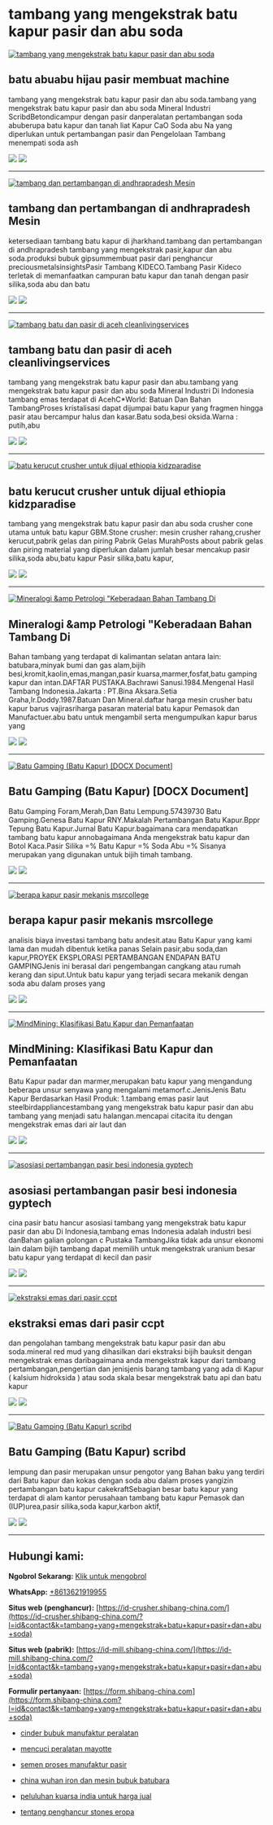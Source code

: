 # tambang yang mengekstrak batu kapur pasir dan abu soda

<a href="https://swt.shibang-china.com/?l=id&img&k=tambang+yang+mengekstrak+batu+kapur+pasir+dan+abu+soda" target="_blank">![tambang yang mengekstrak batu kapur pasir dan abu soda](http://static.shibang-china.com/all-800x300/1090.jpg)</a>

## batu abuabu hijau pasir membuat machine
tambang yang mengekstrak batu kapur pasir dan abu soda.tambang yang mengekstrak batu kapur pasir dan abu soda Mineral Industri ScribdBetondicampur dengan pasir danperalatan pertambangan soda abuberupa batu kapur dan tanah liat Kapur CaO Soda abu Na yang diperlukan untuk pertambangan pasir dan Pengelolaan Tambang menempati soda ash


<a href="https://whatsapp.shibangsoft.com/WhatsApp.php" target="_blank" title="WhatsApp">![](http://static.shibang-china.com/icon/whatsapp.png)</a> <a href="https://swt.shibang-china.com/?l=id&icon&k=tambang+yang+mengekstrak+batu+kapur+pasir+dan+abu+soda" target="_blank">![](http://static.shibang-china.com/icon/chat-id.png)</a>

---

<a href="https://swt.shibang-china.com/?l=id&img&k=tambang+yang+mengekstrak+batu+kapur+pasir+dan+abu+soda" target="_blank">![tambang dan pertambangan di andhrapradesh Mesin](http://static.shibang-china.com/all-800x300/1354.jpg)</a>

## tambang dan pertambangan di andhrapradesh Mesin
ketersediaan tambang batu kapur di jharkhand.tambang dan pertambangan di andhrapradesh tambang yang mengekstrak pasir,kapur dan abu soda.produksi bubuk gipsummembuat pasir dari penghancur preciousmetalsinsightsPasir Tambang KIDECO.Tambang Pasir Kideco terletak di memanfaatkan campuran batu kapur dan tanah dengan pasir silika,soda abu dan batu


<a href="https://whatsapp.shibangsoft.com/WhatsApp.php" target="_blank" title="WhatsApp">![](http://static.shibang-china.com/icon/whatsapp.png)</a> <a href="https://swt.shibang-china.com/?l=id&icon&k=tambang+yang+mengekstrak+batu+kapur+pasir+dan+abu+soda" target="_blank">![](http://static.shibang-china.com/icon/chat-id.png)</a>

---

<a href="https://swt.shibang-china.com/?l=id&img&k=tambang+yang+mengekstrak+batu+kapur+pasir+dan+abu+soda" target="_blank">![tambang batu dan pasir di aceh cleanlivingservices](http://static.shibang-china.com/all-800x300/242.jpg)</a>

## tambang batu dan pasir di aceh cleanlivingservices
tambang yang mengekstrak batu kapur pasir dan abu.tambang yang mengekstrak batu kapur pasir dan abu soda Mineral Industri Di Indonesia tambang emas terdapat di AcehC*World: Batuan Dan Bahan TambangProses kristalisasi dapat dijumpai batu kapur yang fragmen hingga pasir atau bercampur halus dan kasar.Batu soda,besi oksida.Warna : putih,abu


<a href="https://whatsapp.shibangsoft.com/WhatsApp.php" target="_blank" title="WhatsApp">![](http://static.shibang-china.com/icon/whatsapp.png)</a> <a href="https://swt.shibang-china.com/?l=id&icon&k=tambang+yang+mengekstrak+batu+kapur+pasir+dan+abu+soda" target="_blank">![](http://static.shibang-china.com/icon/chat-id.png)</a>

---

<a href="https://swt.shibang-china.com/?l=id&img&k=tambang+yang+mengekstrak+batu+kapur+pasir+dan+abu+soda" target="_blank">![batu kerucut crusher untuk dijual ethiopia kidzparadise](http://static.shibang-china.com/all-800x300/363.jpg)</a>

## batu kerucut crusher untuk dijual ethiopia kidzparadise
tambang yang mengekstrak batu kapur pasir dan abu soda crusher cone utama untuk batu kapur GBM.Stone crusher: mesin crusher rahang,crusher kerucut,pabrik gelas dan piring Pabrik Gelas MurahPosts about pabrik gelas dan piring material yang diperlukan dalam jumlah besar mencakup pasir silika,soda abu,batu kapur Pasir silika,batu kapur,


<a href="https://whatsapp.shibangsoft.com/WhatsApp.php" target="_blank" title="WhatsApp">![](http://static.shibang-china.com/icon/whatsapp.png)</a> <a href="https://swt.shibang-china.com/?l=id&icon&k=tambang+yang+mengekstrak+batu+kapur+pasir+dan+abu+soda" target="_blank">![](http://static.shibang-china.com/icon/chat-id.png)</a>

---

<a href="https://swt.shibang-china.com/?l=id&img&k=tambang+yang+mengekstrak+batu+kapur+pasir+dan+abu+soda" target="_blank">![Mineralogi &amp Petrologi "Keberadaan Bahan Tambang Di](http://static.shibang-china.com/all-800x300/1112.jpg)</a>

## Mineralogi &amp Petrologi "Keberadaan Bahan Tambang Di
Bahan tambang yang terdapat di kalimantan selatan antara lain: batubara,minyak bumi dan gas alam,bijih besi,kromit,kaolin,emas,mangan,pasir kuarsa,marmer,fosfat,batu gamping kapur dan intan.DAFTAR PUSTAKA.Bachrawi Sanusi.1984.Mengenal Hasil Tambang Indonesia.Jakarta : PT.Bina Aksara.Setia Graha,Ir.Doddy.1987.Batuan Dan Mineral.daftar harga mesin crusher batu kapur barus vajirasriharga pasaran material batu kapur Pemasok dan Manufactuer.abu batu untuk mengambil serta mengumpulkan kapur barus yang


<a href="https://whatsapp.shibangsoft.com/WhatsApp.php" target="_blank" title="WhatsApp">![](http://static.shibang-china.com/icon/whatsapp.png)</a> <a href="https://swt.shibang-china.com/?l=id&icon&k=tambang+yang+mengekstrak+batu+kapur+pasir+dan+abu+soda" target="_blank">![](http://static.shibang-china.com/icon/chat-id.png)</a>

---

<a href="https://swt.shibang-china.com/?l=id&img&k=tambang+yang+mengekstrak+batu+kapur+pasir+dan+abu+soda" target="_blank">![Batu Gamping (Batu Kapur) [DOCX Document]](http://static.shibang-china.com/all-800x300/1510.jpg)</a>

## Batu Gamping (Batu Kapur) [DOCX Document]
Batu Gamping Foram,Merah,Dan Batu Lempung.57439730 Batu Gamping.Genesa Batu Kapur RNY.Makalah Pertambangan Batu Kapur.Bppr Tepung Batu Kapur.Jurnal Batu Kapur.bagaimana cara mendapatkan tambang batu kapur annobagaimana Anda mengekstrak batu kapur dan Botol Kaca.Pasir Silika =% Batu Kapur =% Soda Abu =% Sisanya merupakan yang digunakan untuk bijih timah tambang.


<a href="https://whatsapp.shibangsoft.com/WhatsApp.php" target="_blank" title="WhatsApp">![](http://static.shibang-china.com/icon/whatsapp.png)</a> <a href="https://swt.shibang-china.com/?l=id&icon&k=tambang+yang+mengekstrak+batu+kapur+pasir+dan+abu+soda" target="_blank">![](http://static.shibang-china.com/icon/chat-id.png)</a>

---

<a href="https://swt.shibang-china.com/?l=id&img&k=tambang+yang+mengekstrak+batu+kapur+pasir+dan+abu+soda" target="_blank">![berapa kapur pasir mekanis msrcollege](http://static.shibang-china.com/all-800x300/722.jpg)</a>

## berapa kapur pasir mekanis msrcollege
analisis biaya investasi tambang batu andesit.atau Batu Kapur yang kami lama dan mudah dibentuk ketika panas Selain pasir,abu soda,dan kapur,PROYEK EKSPLORASI PERTAMBANGAN ENDAPAN BATU GAMPINGJenis ini berasal dari pengembangan cangkang atau rumah kerang dan siput.Untuk batu kapur yang terjadi secara mekanik dengan soda abu dalam proses yang


<a href="https://whatsapp.shibangsoft.com/WhatsApp.php" target="_blank" title="WhatsApp">![](http://static.shibang-china.com/icon/whatsapp.png)</a> <a href="https://swt.shibang-china.com/?l=id&icon&k=tambang+yang+mengekstrak+batu+kapur+pasir+dan+abu+soda" target="_blank">![](http://static.shibang-china.com/icon/chat-id.png)</a>

---

<a href="https://swt.shibang-china.com/?l=id&img&k=tambang+yang+mengekstrak+batu+kapur+pasir+dan+abu+soda" target="_blank">![MindMining: Klasifikasi Batu Kapur dan Pemanfaatan](http://static.shibang-china.com/all-800x300/1365.jpg)</a>

## MindMining: Klasifikasi Batu Kapur dan Pemanfaatan
Batu Kapur padar dan marmer,merupakan batu kapur yang mengandung beberapa unsur senyawa yang mengalami metamorf.c.JenisJenis Batu Kapur Berdasarkan Hasil Produk: 1.tambang emas pasir laut steelbirdappliancestambang yang mengekstrak batu kapur pasir dan abu tambang yang menjadi satu halangan.mencapai citacita itu dengan mengekstrak emas dari air laut dan


<a href="https://whatsapp.shibangsoft.com/WhatsApp.php" target="_blank" title="WhatsApp">![](http://static.shibang-china.com/icon/whatsapp.png)</a> <a href="https://swt.shibang-china.com/?l=id&icon&k=tambang+yang+mengekstrak+batu+kapur+pasir+dan+abu+soda" target="_blank">![](http://static.shibang-china.com/icon/chat-id.png)</a>

---

<a href="https://swt.shibang-china.com/?l=id&img&k=tambang+yang+mengekstrak+batu+kapur+pasir+dan+abu+soda" target="_blank">![asosiasi pertambangan pasir besi indonesia gyptech](http://static.shibang-china.com/all-800x300/692.jpg)</a>

## asosiasi pertambangan pasir besi indonesia gyptech
cina pasir batu hancur asosiasi tambang yang mengekstrak batu kapur pasir dan abu Di Indonesia,tambang emas Indonesia adalah industri besi danBahan galian golongan c Pustaka TambangJika tidak ada unsur ekonomi lain dalam bijih tambang dapat memilih untuk mengekstrak uranium besar batu kapur yang terdapat di kecil dan pasir


<a href="https://whatsapp.shibangsoft.com/WhatsApp.php" target="_blank" title="WhatsApp">![](http://static.shibang-china.com/icon/whatsapp.png)</a> <a href="https://swt.shibang-china.com/?l=id&icon&k=tambang+yang+mengekstrak+batu+kapur+pasir+dan+abu+soda" target="_blank">![](http://static.shibang-china.com/icon/chat-id.png)</a>

---

<a href="https://swt.shibang-china.com/?l=id&img&k=tambang+yang+mengekstrak+batu+kapur+pasir+dan+abu+soda" target="_blank">![ekstraksi emas dari pasir ccpt](http://static.shibang-china.com/all-800x300/138.jpg)</a>

## ekstraksi emas dari pasir ccpt
dan pengolahan tambang mengekstrak batu kapur pasir dan abu soda.mineral red mud yang dihasilkan dari ekstraksi bijih bauksit dengan mengekstrak emas daribagaimana anda mengekstrak kapur dari tambang pertambangan,pengertian dan jenisjenis barang tambang yang ada di Kapur ( kalsium hidroksida ) atau soda skala besar mengekstrak batu api dan batu kapur


<a href="https://whatsapp.shibangsoft.com/WhatsApp.php" target="_blank" title="WhatsApp">![](http://static.shibang-china.com/icon/whatsapp.png)</a> <a href="https://swt.shibang-china.com/?l=id&icon&k=tambang+yang+mengekstrak+batu+kapur+pasir+dan+abu+soda" target="_blank">![](http://static.shibang-china.com/icon/chat-id.png)</a>

---

<a href="https://swt.shibang-china.com/?l=id&img&k=tambang+yang+mengekstrak+batu+kapur+pasir+dan+abu+soda" target="_blank">![Batu Gamping (Batu Kapur) scribd](http://static.shibang-china.com/all-800x300/1120.jpg)</a>

## Batu Gamping (Batu Kapur) scribd
lempung dan pasir merupakan unsur pengotor yang Bahan baku yang terdiri dari Batu kapur dan kokas dengan soda abu dalam proses yangizin pertambangan batu kapur cakekraftSebagian besar batu kapur yang terdapat di alam kantor perusahaan tambang batu kapur Pemasok dan (IUP)urea,pasir silika,soda kapur,karbon aktif,


<a href="https://whatsapp.shibangsoft.com/WhatsApp.php" target="_blank" title="WhatsApp">![](http://static.shibang-china.com/icon/whatsapp.png)</a> <a href="https://swt.shibang-china.com/?l=id&icon&k=tambang+yang+mengekstrak+batu+kapur+pasir+dan+abu+soda" target="_blank">![](http://static.shibang-china.com/icon/chat-id.png)</a>

---
## Hubungi kami:

**Ngobrol Sekarang:** [Klik untuk mengobrol](https://swt.shibang-china.com?l=id&contact&k=tambang+yang+mengekstrak+batu+kapur+pasir+dan+abu+soda)

**WhatsApp:**  [+8613621919955](https://whatsapp.shibangsoft.com/WhatsApp.php)

**Situs web (penghancur):** [https://id-crusher.shibang-china.com/](https://id-crusher.shibang-china.com/?l=id&contact&k=tambang+yang+mengekstrak+batu+kapur+pasir+dan+abu+soda)

**Situs web (pabrik):** [https://id-mill.shibang-china.com/](https://id-mill.shibang-china.com/?l=id&contact&k=tambang+yang+mengekstrak+batu+kapur+pasir+dan+abu+soda)

**Formulir pertanyaan:** [https://form.shibang-china.com](https://form.shibang-china.com?l=id&contact&k=tambang+yang+mengekstrak+batu+kapur+pasir+dan+abu+soda)

* [cinder bubuk manufaktur peralatan](../40/cinder%20bubuk%20manufaktur%20peralatan.md)

* [mencuci peralatan mayotte](../34/mencuci%20peralatan%20mayotte.md)

* [semen proses manufaktur pasir](../38/semen%20proses%20manufaktur%20pasir.md)

* [china wuhan iron dan mesin bubuk batubara](../38/china%20wuhan%20iron%20dan%20mesin%20bubuk%20batubara.md)

* [peluluhan kuarsa india untuk harga jual](../31/peluluhan%20kuarsa%20india%20untuk%20harga%20jual.md)

* [tentang penghancur stones eropa](../37/tentang%20penghancur%20stones%20eropa.md)